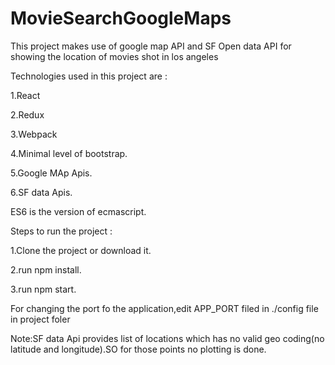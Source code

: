 # MovieSearchGoogleMaps
This project makes use of google map API and SF Open data API for showing the location of movies shot in los angeles

Technologies used in this project are :

1.React

2.Redux

3.Webpack

4.Minimal level of bootstrap.

5.Google MAp Apis.

6.SF data Apis.

ES6 is the version of ecmascript.


Steps to run the project :

1.Clone the project or download it.

2.run npm install.

3.run npm start.


For changing the port fo the application,edit APP_PORT filed in ./config file in project foler

Note:SF data Api provides list of locations which has no valid geo coding(no latitude and longitude).SO for those points no plotting is done.

